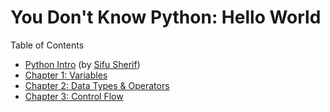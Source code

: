 # You Don't Know Python: Hello World

Table of Contents

* [Python Intro](https://hypensroot.gumroad.com/l/bxbvh) (by [Sifu Sherif](https://x.com/sifusherif))
* [Chapter 1: Variables](ch1.md)
* [Chapter 2: Data Types & Operators](ch2.md)
* [Chapter 3: Control Flow](ch3.md)